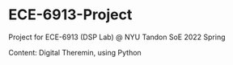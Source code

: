 # ECE-6913-Project
Project for ECE-6913 (DSP Lab) @ NYU Tandon SoE 2022 Spring

Content: Digital Theremin, using Python
